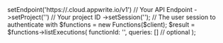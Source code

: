 <?php

use Appwrite\Client;
use Appwrite\Services\Functions;

$client = (new Client())
    ->setEndpoint('https://<REGION>.cloud.appwrite.io/v1') // Your API Endpoint
    ->setProject('<YOUR_PROJECT_ID>') // Your project ID
    ->setSession(''); // The user session to authenticate with

$functions = new Functions($client);

$result = $functions->listExecutions(
    functionId: '<FUNCTION_ID>',
    queries: [] // optional
);